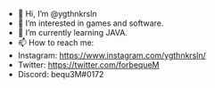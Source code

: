 - 👋 Hi, I’m @ygthnkrsln
- 👀 I’m interested in games and software.
- 🌱 I’m currently learning JAVA.
- 📫 How to reach me:
- Instagram: https://www.instagram.com/ygthnkrsln/
- Twitter: https://twitter.com/forbequeM
- Discord: bequ3M#0172

<!---
ygthnkrsln/ygthnkrsln is a ✨ special ✨ repository because its `README.md` (this file) appears on your GitHub profile.
You can click the Preview link to take a look at your changes.
--->
